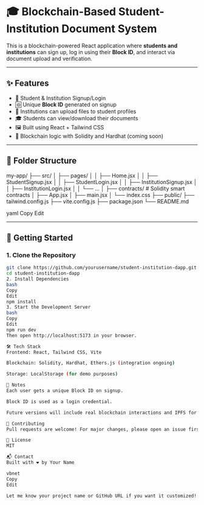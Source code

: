 # 🎓 Blockchain-Based Student-Institution Document System

This is a blockchain-powered React application where **students and institutions** can sign up, log in using their **Block ID**, and interact via document upload and verification.

---

## ✨ Features

- 🔐 Student & Institution Signup/Login
- 🆔 Unique **Block ID** generated on signup
- 🏫 Institutions can upload files to student profiles
- 🎓 Students can view/download their documents
- 🖼️ Built using React + Tailwind CSS
- 🔗 Blockchain logic with Solidity and Hardhat (coming soon)

---

## 📁 Folder Structure

my-app/
├── src/
│ ├── pages/
│ │ ├── Home.jsx
│ │ ├── StudentSignup.jsx
│ │ ├── StudentLogin.jsx
│ │ ├── InstitutionSignup.jsx
│ │ ├── InstitutionLogin.jsx
│ │ └── ...
│ ├── contracts/ # Solidity smart contracts
│ ├── App.jsx
│ ├── main.jsx
│ └── index.css
├── public/
├── tailwind.config.js
├── vite.config.js
├── package.json
└── README.md

yaml
Copy
Edit

---

## 🚀 Getting Started

### 1. Clone the Repository

```bash
git clone https://github.com/yourusername/student-institution-dapp.git
cd student-institution-dapp
2. Install Dependencies
bash
Copy
Edit
npm install
3. Start the Development Server
bash
Copy
Edit
npm run dev
Then open http://localhost:5173 in your browser.

🛠️ Tech Stack
Frontend: React, Tailwind CSS, Vite

Blockchain: Solidity, Hardhat, Ethers.js (integration ongoing)

Storage: LocalStorage (for demo purposes)

📌 Notes
Each user gets a unique Block ID on signup.

Block ID is used as a login credential.

Future versions will include real blockchain interactions and IPFS for file storage.

🤝 Contributing
Pull requests are welcome! For major changes, please open an issue first.

📄 License
MIT

📬 Contact
Built with ❤️ by Your Name

vbnet
Copy
Edit

Let me know your project name or GitHub URL if you want it customized!









